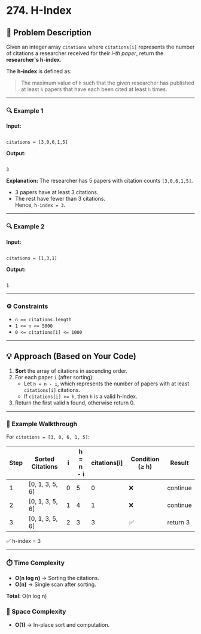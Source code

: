 # 274. H-Index

## 🧩 Problem Description

Given an integer array `citations` where `citations[i]` represents the number of citations a researcher received for their _i-th paper_, return the **researcher's h-index**.

The **h-index** is defined as:

> The maximum value of `h` such that the given researcher has published at least `h` papers that have each been cited at least `h` times.

---

### 🔍 Example 1

**Input:**

```

citations = [3,0,6,1,5]

```

**Output:**

```

3

```

**Explanation:**
The researcher has 5 papers with citation counts `[3,0,6,1,5]`.

- 3 papers have at least 3 citations.
- The rest have fewer than 3 citations.  
  Hence, `h-index = 3`.

---

### 🔍 Example 2

**Input:**

```

citations = [1,3,1]

```

**Output:**

```

1

```

---

### ⚙️ Constraints

- `n == citations.length`
- `1 <= n <= 5000`
- `0 <= citations[i] <= 1000`

---

## 💡 Approach (Based on Your Code)

1. **Sort** the array of citations in ascending order.
2. For each paper `i` (after sorting):
   - Let `h = n - i`, which represents the number of papers with at least `citations[i]` citations.
   - If `citations[i] >= h`, then `h` is a valid h-index.
3. Return the first valid `h` found, otherwise return 0.

---

### 🧠 Example Walkthrough

For `citations = [3, 0, 6, 1, 5]`:

| Step | Sorted Citations | i   | h = n - i | citations[i] | Condition (≥ h) | Result   |
| ---- | ---------------- | --- | --------- | ------------ | --------------- | -------- |
| 1    | [0, 1, 3, 5, 6]  | 0   | 5         | 0            | ❌              | continue |
| 2    | [0, 1, 3, 5, 6]  | 1   | 4         | 1            | ❌              | continue |
| 3    | [0, 1, 3, 5, 6]  | 2   | 3         | 3            | ✅              | return 3 |

✅ h-index = 3

---

### ⏱️ Time Complexity

- **O(n log n)** → Sorting the citations.
- **O(n)** → Single scan after sorting.

**Total:** O(n log n)

### 💾 Space Complexity

- **O(1)** → In-place sort and computation.
